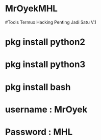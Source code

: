 # MrOyekMHL
#Tools Termux Hacking Penting Jadi Satu V.1 
# pkg install python2
# pkg install python3
# pkg install bash
# username : MrOyek
# Password : MHL
